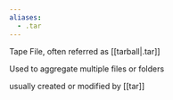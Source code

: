 ```yaml
---
aliases:
  - .tar
---
```

Tape File, often referred as [[tarball|.tar]]

Used to aggregate multiple files or folders

usually created or modified by [[tar]]
